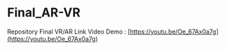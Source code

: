 # Final_AR-VR
 Repository Final VR/AR
Link Video Demo : [https://youtu.be/Oe_67Ax0a7g](https://youtu.be/Oe_67Ax0a7g)
